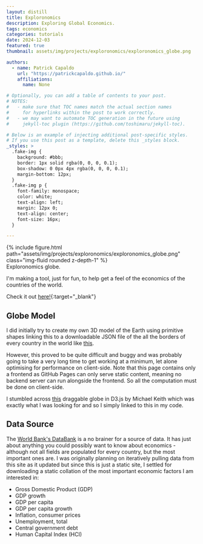 ```yaml
---
layout: distill
title: Exploronomics
description: Exploring Global Economics.
tags: economics
categories: tutorials
date: 2024-12-03
featured: true
thumbnail: assets/img/projects/exploronomics/exploronomics_globe.png

authors:
  - name: Patrick Capaldo
    url: "https://patrickcapaldo.github.io/"
    affiliations:
      name: None

# Optionally, you can add a table of contents to your post.
# NOTES:
#   - make sure that TOC names match the actual section names
#     for hyperlinks within the post to work correctly.
#   - we may want to automate TOC generation in the future using
#     jekyll-toc plugin (https://github.com/toshimaru/jekyll-toc).

# Below is an example of injecting additional post-specific styles.
# If you use this post as a template, delete this _styles block.
_styles: >
  .fake-img {
    background: #bbb;
    border: 1px solid rgba(0, 0, 0, 0.1);
    box-shadow: 0 0px 4px rgba(0, 0, 0, 0.1);
    margin-bottom: 12px;
  }
  .fake-img p {
    font-family: monospace;
    color: white;
    text-align: left;
    margin: 12px 0;
    text-align: center;
    font-size: 16px;
  }

---
```


<div class="row mt-3">
    <div class="col-sm mt-3 mt-md-0">
        {% include figure.html path="assets/img/projects/exploronomics/exploronomics_globe.png" class="img-fluid rounded z-depth-1" %}
    </div>
</div>
<div class="caption">
    Exploronomics globe.
</div>

I'm making a tool, just for fun, to help get a feel of the economics of the countries of the world.

Check it out [here!](https://patrickcapaldo.github.io/exploronomics/){:target="_blank"}

## Globe Model

I did initially try to create my own 3D model of the Earth using primitive shapes linking this to a downloadable JSON file of the all the borders of every country in the world like [this](https://geojson-maps.kyd.au/).

However, this proved to be quite difficult and buggy and was probably going to take a very long time to get working at a minimum, let alone optimising for performance on client-side. Note that this page contains only a frontend as GitHub Pages can only serve static content, meaning no backend server can run alongside the frontend. So all the computation must be done on client-side.

I stumbled across [this](https://observablehq.com/@michael-keith/draggable-globe-in-d3) draggable globe in D3.js by Michael Keith which was exactly what I was looking for and so I simply linked to this in my code.

## Data Source

The [World Bank's DataBank](https://databank.worldbank.org/) is a no brainer for a source of data. It has just about anything you could possibly want to know about economics - although not all fields are populated for every country, but the most important ones are. I was originally planning on iteratively pulling data from this site as it updated but since this is just a static site, I settled for downloading a static collation of the most important economic factors I am interested in: 
- Gross Domestic Product (GDP)
- GDP growth
- GDP per capita
- GDP per capita growth
- Inflation, consumer prices
- Unemployment, total
- Central government debt
- Human Capital Index (HCI)

